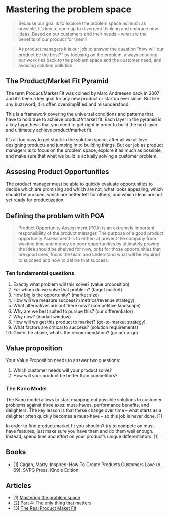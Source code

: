 # Mastering the problem space

> Because our goal is to explore the problem space as much as possible, it’s key to open up to divergent thinking and embrace new ideas. Based on our customers and their needs – what are the benefits of our product for them?

> As product managers it is our job to answer the question “how will our product be the best?” by focusing on the problem, always ensuring our work ties back to the problem space and the customer need, and avoiding solution pollution.

## The Product/Market Fit Pyramid

The term Product/Market Fit was coined by Marc Andreesen back in 2007 and it’s been a key goal for any new product or startup ever since. But like any buzzword, it is often oversimplified and misunderstood.

This is a framework covering the universal conditions and patterns that have to hold true to achieve product/market fit. Each layer in the pyramid is a key hypothesis that you need to get right in order to build the next layer and ultimately achieve product/market fit.

<!-- insert image -->

It’s all too easy to get stuck in the solution space, after all we all love designing products and jumping in to building things. But our job as product managers is to focus on the problem space, explore it as much as possible, and make sure that what we build is actually solving a customer problem.


## Assesing Product Opportunities

The product manager must be able to quickly evaluate opportunities to decide which are promising and which are not; what looks appealing, which should be pursued, which are better left for others, and which ideas are not yet ready for productization.

## Defining the problem with POA

> Product Opportunity Assessment (POA) is an extremely important responsibility of the product manager. The purpose of a good product opportunity Assessmentt is to either:
 a) prevent the company from wasting time and money on poor opportunities by ultimately proving the idea should be shelved for now, or
 b) for those opportunities that are good ones, focus the team and understand what will be required to succeed and how to define that success.

### Ten fundamental questions 

1. Exactly what problem will this solve? (value proposition) 
2. For whom do we solve that problem? (target market) 
3. How big is the opportunity? (market size) 
4. How will we measure success? (metrics/revenue strategy) 
5. What alternatives are out there now? (competitive landscape) 
6. Why are we best suited to pursue this? (our differentiator) 
7. Why now? (market window) 
8. How will we get this product to market? (go-to-market strategy) 
9. What factors are critical to success? (solution requirements) 
10. Given the above, what’s the recommendation? (go or no-go)


## Value proposition

Your Value Proposition needs to answer two questions: 
1. Which customer needs will your product solve?
2. How will your product be better than competitors?


### The Kano Model

The Kano model allows to start mapping out possible solutions to customer problems against three axes: must-haves, performance benefits, and delighters. The key lesson is that these change over time – what starts as a delighter often quickly becomes a must-have – so this job is never done. [1]

In order to find product/market fit you shouldn’t try to compete on must-have features, just make sure you have them and do them well enough. Instead, spend time and effort on your product’s unique differentiators. [1]

<!-- insert image -->

## Books
- [1] Cagan, Marty. Inspired: How To Create Products Customers Love (p. 69). SVPG Press. Kindle Edition. 

## Articles
- [1] [Mastering the problem space](https://www.mindtheproduct.com/2018/08/mastering-the-problem-space-for-product-market-fit-by-dan-olsen/)
- [2] [Part 4: The only thing that matters](https://pmarchive.com/guide_to_startups_part4.html)
- [3] [The Real Product Maket Fit](https://blog.ycombinator.com/the-real-product-market-fit/) 